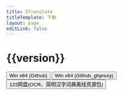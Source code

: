```yaml
---
title: STranslate
titleTemplate: 下载
layout: page
editLink: false
---
```


<script setup>
import { ref,computed } from 'vue'
import axios from 'axios'

const version = '1.4.1.313'

const ghproxy = 'https://gh-proxy.com/'

const download = (type, param)=>{
    var proxy = ''
    var url = ''
    if (type === '1')
        proxy = ghproxy
    else
        proxy = ''

    if (param === 'runtime')
        url = `${proxy}https://github.com/ZGGSONG/STranslate/releases/download/${version}/STranslate_${version}_win-x64.zip`
    
    else if (param === 'noruntime')
        url = `${proxy}https://github.com/ZGGSONG/STranslate/releases/download/${version}/STranslate_${version}_win-x64_self_contained.zip`
    
    else if (param === '123')
        url = 'https://www.123pan.com/s/AxlRjv-OuVmA.html'
    
    console.log('url:' + url)
    open(url)
}
</script>

<h1 :class="$style.version">{{version}}</h1>


<div :class="$style.wrap">
    <div :class="$style.download">
        <button :class="$style.button" @click="download('0', 'runtime')">
            Win x64 (Github)
            <Badge type="warning" text=".zip" />
        </button>
        <button :class="$style.button" @click="download('1', 'runtime')">
            Win x64 (Github_ghproxy)
            <Badge type="warning" text=".zip" />
        </button>
    </div>
</div>

<div :class="$style.wrap">
    <div :class="$style.download">
        <button :class="$style.button" @click="download('2', '123')">
            123网盘(OCR、简明汉字词典离线资源包)
            <Badge type="warning" text=".zip" />
        </button>
    </div>
</div>

<style module>
    .warn {
        width: 100%;
        margin: 0 auto;
        text-align: center;
    }

    .version {
        text-align: center;
        font-weight: bold;
        font-size: 40px;
        margin: 50px 0;
        color: #af67c1;
    }

    .info {
        width: 60%;
        margin: 50px auto;
        padding: 10px;
        font-weight: bold;
        font-size: 20px;
        background-color: #ffc13140;
        border-radius: 4px;
    }

    .wrap {
        display: flex;
        width: 100%;
        justify-content: center;
    }

    .download {
        display: grid;
        grid-template-columns: repeat(auto-fit, minmax(250px, 1fr));
        grid-column-gap: 20px;
        width: 80%;
    }

    .platform {
        display: flex;
        flex-direction: column;
        justify-content: space-around;
    }

    .button {
        min-width: 250px;
        width: 100%;
        height: 50px;
        padding: 10px;
        margin-bottom: 20px;
        font-weight: bold;
        font-size: 20px;
        background-color: #3e63dd;
        border-radius: 6px;
    }
</style>



<!-- #  发布页面

[点击前往](https://github.com/ZGGSONG/STranslate/releases)

# Github链接

[前往下载](https://github.com/ZGGSONG/STranslate/releases/latest)

# 网盘链接

[前往下载](https://www.123pan.com/s/AxlRjv-OuVmA.html) -->
